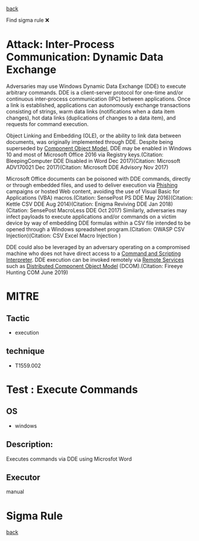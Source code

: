 
[back](../index.md)

Find sigma rule :x: 

# Attack: Inter-Process Communication: Dynamic Data Exchange 

Adversaries may use Windows Dynamic Data Exchange (DDE) to execute arbitrary commands. DDE is a client-server protocol for one-time and/or continuous inter-process communication (IPC) between applications. Once a link is established, applications can autonomously exchange transactions consisting of strings, warm data links (notifications when a data item changes), hot data links (duplications of changes to a data item), and requests for command execution.

Object Linking and Embedding (OLE), or the ability to link data between documents, was originally implemented through DDE. Despite being superseded by [Component Object Model](https://attack.mitre.org/techniques/T1559/001), DDE may be enabled in Windows 10 and most of Microsoft Office 2016 via Registry keys.(Citation: BleepingComputer DDE Disabled in Word Dec 2017)(Citation: Microsoft ADV170021 Dec 2017)(Citation: Microsoft DDE Advisory Nov 2017)

Microsoft Office documents can be poisoned with DDE commands, directly or through embedded files, and used to deliver execution via [Phishing](https://attack.mitre.org/techniques/T1566) campaigns or hosted Web content, avoiding the use of Visual Basic for Applications (VBA) macros.(Citation: SensePost PS DDE May 2016)(Citation: Kettle CSV DDE Aug 2014)(Citation: Enigma Reviving DDE Jan 2018)(Citation: SensePost MacroLess DDE Oct 2017) Similarly, adversaries may infect payloads to execute applications and/or commands on a victim device by way of embedding DDE formulas within a CSV file intended to be opened through a Windows spreadsheet program.(Citation: OWASP CSV Injection)(Citation: CSV Excel Macro Injection )

DDE could also be leveraged by an adversary operating on a compromised machine who does not have direct access to a [Command and Scripting Interpreter](https://attack.mitre.org/techniques/T1059). DDE execution can be invoked remotely via [Remote Services](https://attack.mitre.org/techniques/T1021) such as [Distributed Component Object Model](https://attack.mitre.org/techniques/T1021/003) (DCOM).(Citation: Fireeye Hunting COM June 2019)

# MITRE
## Tactic
  - execution


## technique
  - T1559.002


# Test : Execute Commands
## OS
  - windows


## Description:
Executes commands via DDE using Microsfot Word


## Executor
manual

# Sigma Rule


[back](../index.md)
